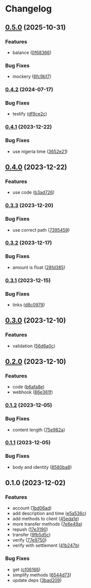 # Changelog

## [0.5.0](https://www.github.com/brokeyourbike/providusbank-api-client-go/compare/v0.4.2...v0.5.0) (2025-10-31)


### Features

* balance ([0f68366](https://www.github.com/brokeyourbike/providusbank-api-client-go/commit/0f6836685d0344421cb8beae257f513164f41a78))


### Bug Fixes

* mockery ([6fc9b17](https://www.github.com/brokeyourbike/providusbank-api-client-go/commit/6fc9b176ec2773357702ea9258ef11425ff59667))

### [0.4.2](https://www.github.com/brokeyourbike/providusbank-api-client-go/compare/v0.4.1...v0.4.2) (2024-07-17)


### Bug Fixes

* testify ([df9ce2c](https://www.github.com/brokeyourbike/providusbank-api-client-go/commit/df9ce2cb61cf1bd8cf94c4dcf65e52705d89c78e))

### [0.4.1](https://www.github.com/brokeyourbike/providusbank-api-client-go/compare/v0.4.0...v0.4.1) (2023-12-22)


### Bug Fixes

* use nigeria time ([3652e21](https://www.github.com/brokeyourbike/providusbank-api-client-go/commit/3652e2127949a7dbd2f66f34009d1388fc4e2688))

## [0.4.0](https://www.github.com/brokeyourbike/providusbank-api-client-go/compare/v0.3.3...v0.4.0) (2023-12-22)


### Features

* use code ([b3ad726](https://www.github.com/brokeyourbike/providusbank-api-client-go/commit/b3ad726174956c6802e9a239dbedc0bcb001c581))

### [0.3.3](https://www.github.com/brokeyourbike/providusbank-api-client-go/compare/v0.3.2...v0.3.3) (2023-12-20)


### Bug Fixes

* use correct path ([7395459](https://www.github.com/brokeyourbike/providusbank-api-client-go/commit/7395459ff10adbac0540d98e542f07ec900f5d73))

### [0.3.2](https://www.github.com/brokeyourbike/providusbank-api-client-go/compare/v0.3.1...v0.3.2) (2023-12-17)


### Bug Fixes

* amount is float ([28fd385](https://www.github.com/brokeyourbike/providusbank-api-client-go/commit/28fd385a20bd4b367a04550df5e1d332b7109948))

### [0.3.1](https://www.github.com/brokeyourbike/providusbank-api-client-go/compare/v0.3.0...v0.3.1) (2023-12-15)


### Bug Fixes

* links ([d8c0979](https://www.github.com/brokeyourbike/providusbank-api-client-go/commit/d8c0979d3a30f217c0868637e8c235b095388a10))

## [0.3.0](https://www.github.com/brokeyourbike/providusbank-api-client-go/compare/v0.2.0...v0.3.0) (2023-12-10)


### Features

* validation ([56d6a0c](https://www.github.com/brokeyourbike/providusbank-api-client-go/commit/56d6a0c7b252b7ddb83086d621aae9e91879a805))

## [0.2.0](https://www.github.com/brokeyourbike/providusbank-api-client-go/compare/v0.1.2...v0.2.0) (2023-12-10)


### Features

* code ([b6afa8e](https://www.github.com/brokeyourbike/providusbank-api-client-go/commit/b6afa8e4f2479299ab177a3dae97abd20372e6ed))
* webhook ([86e361f](https://www.github.com/brokeyourbike/providusbank-api-client-go/commit/86e361fe94cf98cd904a449a4e56501de2767179))

### [0.1.2](https://www.github.com/brokeyourbike/providusbank-api-client-go/compare/v0.1.1...v0.1.2) (2023-12-05)


### Bug Fixes

* content length ([75e982a](https://www.github.com/brokeyourbike/providusbank-api-client-go/commit/75e982af4706330dbf6cdccd024523465af54d27))

### [0.1.1](https://www.github.com/brokeyourbike/providusbank-api-client-go/compare/v0.1.0...v0.1.1) (2023-12-05)


### Bug Fixes

* body and identity ([8580ba8](https://www.github.com/brokeyourbike/providusbank-api-client-go/commit/8580ba80afc1bc4b52b3982cd135855792c6c772))

## 0.1.0 (2023-12-02)


### Features

* account ([1bd06ad](https://www.github.com/brokeyourbike/providusbank-api-client-go/commit/1bd06adeff0df4b8ff27360e62b8e6e6ffcccc01))
* add description and time ([e5a536c](https://www.github.com/brokeyourbike/providusbank-api-client-go/commit/e5a536c310549490aeea3d09dbeab34813794126))
* add methods to client ([45eda1e](https://www.github.com/brokeyourbike/providusbank-api-client-go/commit/45eda1ee94f718a1a25fbd00d07cfa545b254bd2))
* more transfer methods ([7e6e49a](https://www.github.com/brokeyourbike/providusbank-api-client-go/commit/7e6e49a913af5cbd93fc0325f5b5b304c501a686))
* repush ([17e3190](https://www.github.com/brokeyourbike/providusbank-api-client-go/commit/17e31900ab34d35fb38e075dfe0be4ac16b84cfa))
* transfer ([9fb5d5c](https://www.github.com/brokeyourbike/providusbank-api-client-go/commit/9fb5d5c7cdb11b49572830f87337185a1a350fa3))
* verify ([77e9750](https://www.github.com/brokeyourbike/providusbank-api-client-go/commit/77e9750ca46b7d19d84fe0af28f31324c3c7b24c))
* verify with settlement ([41b247b](https://www.github.com/brokeyourbike/providusbank-api-client-go/commit/41b247b62084948610af2e21818dac61ccbcb866))


### Bug Fixes

* get ([cf06166](https://www.github.com/brokeyourbike/providusbank-api-client-go/commit/cf06166dd01ba4190ec7319130a55e945d4c3912))
* simplify methods ([6544d73](https://www.github.com/brokeyourbike/providusbank-api-client-go/commit/6544d7394d159fcc0c085a63e8eb4ebe6cb093ec))
* update deps ([3bad209](https://www.github.com/brokeyourbike/providusbank-api-client-go/commit/3bad209a7bdce33b73fb09a87065fb3ad2aa5667))
